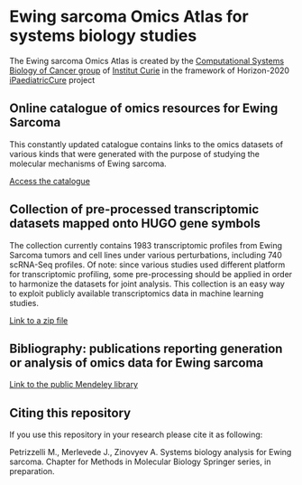 # Ewing sarcoma Omics Atlas for systems biology studies

The Ewing sarcoma Omics Atlas is created by the [Computational Systems Biology of Cancer group](http://sysbio.curie.fr) of [Institut Curie](http://www.curie.fr) in the framework of Horizon-2020 [iPaediatricCure](https://ipc-project.eu/) project

## Online catalogue of omics resources for Ewing Sarcoma

This constantly updated catalogue contains links to the omics datasets of 
various kinds that were generated with the purpose of studying the molecular mechanisms 
of Ewing sarcoma.

[Access the catalogue](https://sysbio-curie.github.io/EwSOmicsAtlas/index.html)

## Collection of pre-processed transcriptomic datasets mapped onto HUGO gene symbols

The collection currently contains 1983 transcriptomic profiles from Ewing Sarcoma tumors and cell lines under various perturbations,
including 740 scRNA-Seq profiles.
Of note: since various studies used different platform for transcriptomic profiling, some pre-processing should be applied in order to harmonize the datasets for joint analysis.
This collection is an easy way to exploit publicly available transcriptomics data in machine learning studies.

[Link to a zip file](https://drive.google.com/file/d/1U70seFitrm8VCfemx4rvH92PyMpm-jya/view?usp=sharing)

## Bibliography: publications reporting generation or analysis of omics data for Ewing sarcoma

[Link to the public Mendeley library](https://www.mendeley.com/community/ewing-sarcoma-systems-biology-publications/)

## Citing this repository

If you use this repository in your research please cite it as following:

Petrizzelli M., Merlevede J., Zinovyev A. Systems biology analysis for Ewing sarcoma. Chapter for Methods in Molecular Biology Springer series, in preparation.

